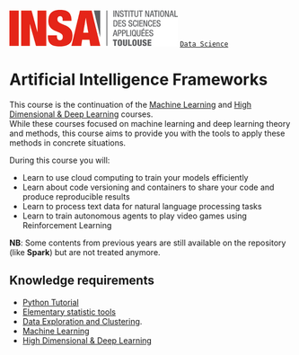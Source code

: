 [![INSA](img/logo-insa.jpg)](https://www.insa-toulouse.fr/fr/index.html)
[`Data Science`](http://www.math.insa-toulouse.fr/fr/enseignement.html) 

# Artificial Intelligence Frameworks

This course is the continuation of the [Machine Learning](https://github.com/wikistat/Apprentissage) and [High Dimensional & Deep Learning](https://github.com/wikistat/High-Dimensional-Deep-Learning) courses.  
While these courses focused on machine learning and deep learning theory and methods, this course aims to provide you with the tools to apply these methods in concrete situations.  

During this course you will:  

- Learn to use cloud computing to train your models efficiently
- Learn about code versioning and containers to share your code and produce reproducible results
-   Learn to process text data for natural language processing tasks
-   Learn to train autonomous agents to play video games using Reinforcement Learning


**NB**: Some contents from previous years are still available on the repository (like **Spark**) but are not treated anymore. 

## Knowledge requirements

<!-- - [R Tutorial](https://github.com/wikistat/Intro-R) -->
- [Python Tutorial](https://github.com/wikistat/Intro-Python)
- [Elementary statistic tools](https://github.com/wikistat/StatElem)
- [Data Exploration and Clustering](https://github.com/wikistat/Exploration). 
- [Machine Learning](https://github.com/wikistat/Apprentissage)
- [High Dimensional & Deep Learning](https://github.com/wikistat/High-Dimensional-Deep-Learning)


